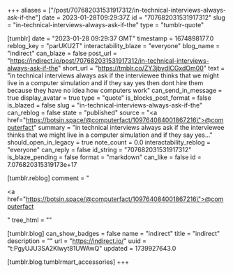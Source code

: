 +++
aliases = ["/post/707682031531917312/in-technical-interviews-always-ask-if-the"]
date = 2023-01-28T09:29:37Z
id = "707682031531917312"
slug = "in-technical-interviews-always-ask-if-the"
type = "tumblr-quote"

[tumblr]
date = "2023-01-28 09:29:37 GMT"
timestamp = 1674898177.0
reblog_key = "parUKU2T"
interactability_blaze = "everyone"
blog_name = "indirect"
can_blaze = false
post_url = "https://indirect.io/post/707682031531917312/in-technical-interviews-always-ask-if-the"
short_url = "https://tmblr.co/ZY3jbydICGxdOm00"
text = "in technical interviews always ask if the interviewee thinks that we might live in a computer simulation and if they say yes then dont hire them because they have no idea how computers work"
can_send_in_message = true
display_avatar = true
type = "quote"
is_blocks_post_format = false
is_blazed = false
slug = "in-technical-interviews-always-ask-if-the"
can_reblog = false
state = "published"
source = "<a href=\"https://botsin.space/@computerfact/109764084001867216\">@computerfact</a>"
summary = "in technical interviews always ask if the interviewee thinks that we might live in a computer simulation and if they say yes..."
should_open_in_legacy = true
note_count = 0.0
interactability_reblog = "everyone"
can_reply = false
id_string = "707682031531917312"
is_blaze_pending = false
format = "markdown"
can_like = false
id = 7.076820315319173e+17

[tumblr.reblog]
comment = "<p><a href=\"https://botsin.space/@computerfact/109764084001867216\">@computerfact</a></p>"
tree_html = ""

[tumblr.blog]
can_show_badges = false
name = "indirect"
title = "indirect"
description = ""
url = "https://indirect.io/"
uuid = "t:PgyUJU3SA2Klwyt81UWAwQ"
updated = 1739927643.0

[tumblr.blog.tumblrmart_accessories]
+++
